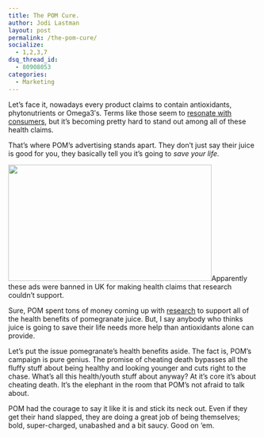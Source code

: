 ```yaml
---
title: The POM Cure.
author: Jodi Lastman
layout: post
permalink: /the-pom-cure/
socialize:
  - 1,2,3,7
dsq_thread_id:
  - 80908053
categories:
  - Marketing
---
```

Let&#8217;s face it, nowadays every product claims to contain antioxidants, phytonutrients or Omega3&#8242;s. Terms like those seem to [resonate with consumers][1], but it&#8217;s becoming pretty hard to stand out among all of these health claims.

That&#8217;s where POM&#8217;s advertising stands apart. They don&#8217;t just say their juice is good for you, they basically tell you it&#8217;s going to *save your life.*

<img class="alignleft size-full wp-image-2137" title="Screen shot 2010-03-30 at 4.27.53 PM" src="http://hypenotic.com/wordpress/wp-content/uploads/2010/03/Screen-shot-2010-03-30-at-4.27.53-PM-e1269985368728.png" alt="" width="410" height="235" />Apparently these ads were banned in UK for making health claims that research couldn&#8217;t support.

Sure, POM spent tons of money coming up with [research][2] to support all of the health benefits of pomegranate juice. But, I say anybody who thinks juice is going to save their life needs more help than antioxidants alone can provide.

Let&#8217;s put the issue pomegranate&#8217;s health benefits aside. The fact is, POM&#8217;s campaign is pure genius. The promise of cheating death bypasses all the fluffy stuff about being healthy and looking younger and cuts right to the chase. What&#8217;s all this health/youth stuff about anyway? At it&#8217;s core it&#8217;s about cheating death. It&#8217;s the elephant in the room that POM&#8217;s not afraid to talk about.

POM had the courage to say it like it is and stick its neck out. Even if they get their hand slapped, they are doing a great job of being themselves; bold, super-charged, unabashed and a bit saucy. Good on &#8216;em.

 [1]: http://www.foodproductiondaily.com/content/view/print/239202
 [2]: http://www.pomwonderful.com/about/pom-truth/backed-by-science?phpMyAdmin=f455d7a5ceddb40fde790e32abdc1b30